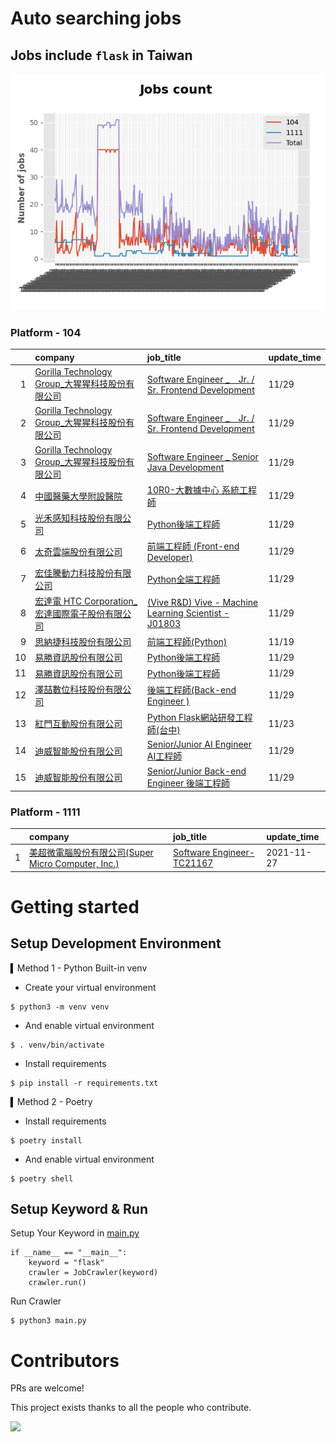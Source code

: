# Auto searching jobs

## Jobs include `flask` in Taiwan 

 ![image](./doc/plot_img.jpg)


### Platform - 104


|    | company                                                                                                     | job_title                                                                                                             | update_time   |
|---:|:------------------------------------------------------------------------------------------------------------|:----------------------------------------------------------------------------------------------------------------------|:--------------|
|  1 | [Gorilla Technology Group_大猩猩科技股份有限公司](https://www.104.com.tw/company/wilokdc?jobsource=jolist_a_relevance) | [Software Engineer _　Jr. / Sr. Frontend Development](https://www.104.com.tw/job/6o30x?jobsource=jolist_a_relevance)   | 11/29         |
|  2 | [Gorilla Technology Group_大猩猩科技股份有限公司](https://www.104.com.tw/company/wilokdc?jobsource=jolist_b_date)      | [Software Engineer _　Jr. / Sr. Frontend Development](https://www.104.com.tw/job/6o30x?jobsource=jolist_b_date)        | 11/29         |
|  3 | [Gorilla Technology Group_大猩猩科技股份有限公司](https://www.104.com.tw/company/wilokdc?jobsource=jolist_b_date)      | [Software Engineer _ Senior Java Development](https://www.104.com.tw/job/3yh2d?jobsource=jolist_b_date)               | 11/29         |
|  4 | [中國醫藥大學附設醫院](https://www.104.com.tw/company/o5x51w0?jobsource=jolist_b_date)                                | [10R0-大數據中心 系統工程師](https://www.104.com.tw/job/7ancv?jobsource=jolist_b_date)                                          | 11/29         |
|  5 | [光禾感知科技股份有限公司](https://www.104.com.tw/company/1a2x6bks9s?jobsource=jolist_b_date)                           | [Python後端工程師](https://www.104.com.tw/job/71j4l?jobsource=jolist_b_date)                                               | 11/29         |
|  6 | [太奇雲端股份有限公司](https://www.104.com.tw/company/1a2x6bjj3y?jobsource=jolist_b_date)                             | [前端工程師 (Front-end Developer)](https://www.104.com.tw/job/7fyy6?jobsource=jolist_b_date)                               | 11/29         |
|  7 | [宏佳騰動力科技股份有限公司](https://www.104.com.tw/company/111bwt14?jobsource=jolist_b_date)                            | [Python全端工程師](https://www.104.com.tw/job/6s9aa?jobsource=jolist_b_date)                                               | 11/29         |
|  8 | [宏達電 HTC Corporation_宏達國際電子股份有限公司](https://www.104.com.tw/company/7co2xio?jobsource=jolist_b_date)          | [(Vive R&amp;D) Vive - Machine Learning Scientist - J01803](https://www.104.com.tw/job/7er6w?jobsource=jolist_b_date) | 11/29         |
|  9 | [思納捷科技股份有限公司](https://www.104.com.tw/company/1a2x6bk977?jobsource=jolist_a_relevance)                       | [前端工程師(Python)](https://www.104.com.tw/job/7g8nn?jobsource=jolist_a_relevance)                                        | 11/19         |
| 10 | [易勝資訊股份有限公司](https://www.104.com.tw/company/1a2x6bj8og?jobsource=jolist_a_relevance)                        | [Python後端工程師](https://www.104.com.tw/job/76vbt?jobsource=jolist_a_relevance)                                          | 11/29         |
| 11 | [易勝資訊股份有限公司](https://www.104.com.tw/company/1a2x6bj8og?jobsource=jolist_b_date)                             | [Python後端工程師](https://www.104.com.tw/job/76vbt?jobsource=jolist_b_date)                                               | 11/29         |
| 12 | [澤喆數位科技股份有限公司](https://www.104.com.tw/company/1a2x6bl2y0?jobsource=jolist_b_date)                           | [後端工程師(Back-end Engineer )](https://www.104.com.tw/job/6uvmx?jobsource=jolist_b_date)                                 | 11/29         |
| 13 | [紅門互動股份有限公司](https://www.104.com.tw/company/oh4m67k?jobsource=jolist_a_relevance)                           | [Python Flask網站研發工程師(台中)](https://www.104.com.tw/job/6kf9h?jobsource=jolist_a_relevance)                              | 11/23         |
| 14 | [迪威智能股份有限公司](https://www.104.com.tw/company/1a2x6bl035?jobsource=jolist_b_date)                             | [Senior/Junior AI Engineer AI工程師](https://www.104.com.tw/job/7ecqj?jobsource=jolist_b_date)                           | 11/29         |
| 15 | [迪威智能股份有限公司](https://www.104.com.tw/company/1a2x6bl035?jobsource=jolist_b_date)                             | [Senior/Junior Back-end Engineer 後端工程師](https://www.104.com.tw/job/7ecqo?jobsource=jolist_b_date)                     | 11/29         |

### Platform - 1111


|    | company                                                                          | job_title                                                          | update_time   |
|---:|:---------------------------------------------------------------------------------|:-------------------------------------------------------------------|:--------------|
|  1 | [美超微電腦股份有限公司(Super Micro Computer, Inc.)](https://www.1111.com.tw/corp/9530088/) | [Software Engineer-TC21167](https://www.1111.com.tw/job/98544764/) | 2021-11-27    |



# Getting started
## Setup Development Environment
▍Method 1 - Python Built-in venv

- Create your virtual environment
```
$ python3 -m venv venv
```
- And enable virtual environment
```
$ . venv/bin/activate
```
- Install requirements
```
$ pip install -r requirements.txt 
```

▍Method 2 - Poetry
- Install requirements
```
$ poetry install
```
- And enable virtual environment
```
$ poetry shell
```

## Setup Keyword & Run

Setup Your Keyword in [main.py](./main.py#L88)
```
if __name__ == "__main__":
    keyword = "flask"
    crawler = JobCrawler(keyword)
    crawler.run()
```

Run Crawler
```
$ python3 main.py
```

# Contributors
PRs are welcome!

This project exists thanks to all the people who contribute.

<a href="https://github.com/hsuanchi/auto-search-flask-job/graphs/contributors">
  <img src="https://contrib.rocks/image?repo=hsuanchi/auto-search-flask-job"/>
</a>
